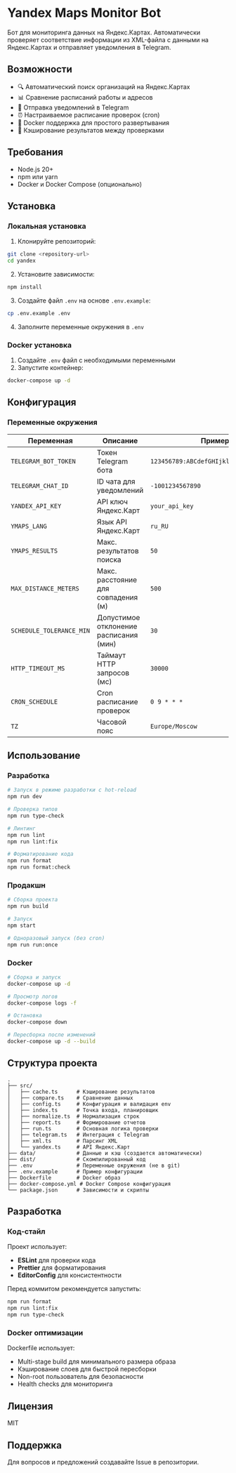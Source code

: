 # Yandex Maps Monitor Bot

Бот для мониторинга данных на Яндекс.Картах. Автоматически проверяет соответствие информации из XML-файла с данными на Яндекс.Картах и отправляет уведомления в Telegram.

## Возможности

- 🔍 Автоматический поиск организаций на Яндекс.Картах
- 📊 Сравнение расписаний работы и адресов
- 📱 Отправка уведомлений в Telegram
- ⏰ Настраиваемое расписание проверок (cron)
- 🐳 Docker поддержка для простого развертывания
- 💾 Кэширование результатов между проверками

## Требования

- Node.js 20+
- npm или yarn
- Docker и Docker Compose (опционально)

## Установка

### Локальная установка

1. Клонируйте репозиторий:
```bash
git clone <repository-url>
cd yandex
```

2. Установите зависимости:
```bash
npm install
```

3. Создайте файл `.env` на основе `.env.example`:
```bash
cp .env.example .env
```

4. Заполните переменные окружения в `.env`

### Docker установка

1. Создайте `.env` файл с необходимыми переменными
2. Запустите контейнер:
```bash
docker-compose up -d
```

## Конфигурация

### Переменные окружения

| Переменная | Описание | Пример |
|-----------|----------|--------|
| `TELEGRAM_BOT_TOKEN` | Токен Telegram бота | `123456789:ABCdefGHIjklMNOpqrsTUVwxyz` |
| `TELEGRAM_CHAT_ID` | ID чата для уведомлений | `-1001234567890` |
| `YANDEX_API_KEY` | API ключ Яндекс.Карт | `your_api_key` |
| `YMAPS_LANG` | Язык API Яндекс.Карт | `ru_RU` |
| `YMAPS_RESULTS` | Макс. результатов поиска | `50` |
| `MAX_DISTANCE_METERS` | Макс. расстояние для совпадения (м) | `500` |
| `SCHEDULE_TOLERANCE_MIN` | Допустимое отклонение расписания (мин) | `30` |
| `HTTP_TIMEOUT_MS` | Таймаут HTTP запросов (мс) | `30000` |
| `CRON_SCHEDULE` | Cron расписание проверок | `0 9 * * *` |
| `TZ` | Часовой пояс | `Europe/Moscow` |

## Использование

### Разработка

```bash
# Запуск в режиме разработки с hot-reload
npm run dev

# Проверка типов
npm run type-check

# Линтинг
npm run lint
npm run lint:fix

# Форматирование кода
npm run format
npm run format:check
```

### Продакшн

```bash
# Сборка проекта
npm run build

# Запуск
npm start

# Одноразовый запуск (без cron)
npm run run:once
```

### Docker

```bash
# Сборка и запуск
docker-compose up -d

# Просмотр логов
docker-compose logs -f

# Остановка
docker-compose down

# Пересборка после изменений
docker-compose up -d --build
```

## Структура проекта

```
.
├── src/
│   ├── cache.ts      # Кэширование результатов
│   ├── compare.ts    # Сравнение данных
│   ├── config.ts     # Конфигурация и валидация env
│   ├── index.ts      # Точка входа, планировщик
│   ├── normalize.ts  # Нормализация строк
│   ├── report.ts     # Формирование отчетов
│   ├── run.ts        # Основная логика проверки
│   ├── telegram.ts   # Интеграция с Telegram
│   ├── xml.ts        # Парсинг XML
│   └── yandex.ts     # API Яндекс.Карт
├── data/             # Данные и кэш (создается автоматически)
├── dist/             # Скомпилированный код
├── .env              # Переменные окружения (не в git)
├── .env.example      # Пример конфигурации
├── Dockerfile        # Docker образ
├── docker-compose.yml # Docker Compose конфигурация
└── package.json      # Зависимости и скрипты
```

## Разработка

### Код-стайл

Проект использует:
- **ESLint** для проверки кода
- **Prettier** для форматирования
- **EditorConfig** для консистентности

Перед коммитом рекомендуется запустить:
```bash
npm run format
npm run lint:fix
npm run type-check
```

### Docker оптимизации

Dockerfile использует:
- Multi-stage build для минимального размера образа
- Кэширование слоев для быстрой пересборки
- Non-root пользователь для безопасности
- Health checks для мониторинга

## Лицензия

MIT

## Поддержка

Для вопросов и предложений создавайте Issue в репозитории.

